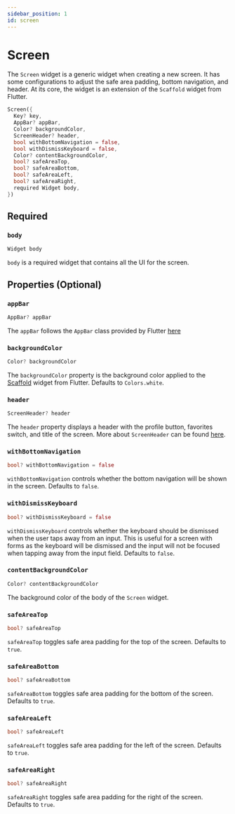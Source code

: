 ```yaml
---
sidebar_position: 1
id: screen
---
```


# Screen

The `Screen` widget is a generic widget when creating a new screen. It has some configurations to adjust the safe area
padding, bottom navigation, and header. At its core, the widget is an extension of the `Scaffold` widget from Flutter.
```dart
Screen({
  Key? key,
  AppBar? appBar,
  Color? backgroundColor,
  ScreenHeader? header,
  bool withBottomNavigation = false,
  bool withDismissKeyboard = false,
  Color? contentBackgroundColor,
  bool? safeAreaTop,
  bool? safeAreaBottom,
  bool? safeAreaLeft,
  bool? safeAreaRight,
  required Widget body,
})
```

## Required

### `body`

```dart
Widget body
```

`body` is a required widget that contains all the UI for the screen.

## Properties (Optional)

### `appBar`

```dart
AppBar? appBar
```

The `appBar` follows the `AppBar` class provided by Flutter 
[here](https://api.flutter.dev/flutter/material/AppBar-class.html)

### `backgroundColor`

```dart
Color? backgroundColor
```

The `backgroundColor` property is the background color applied to the 
[Scaffold](https://api.flutter.dev/flutter/material/Scaffold/backgroundColor.html) widget from Flutter. Defaults to 
`Colors.white`.

### `header`

```dart
ScreenHeader? header
```

The `header` property displays a header with the profile button, favorites switch, and title of the screen. More about
`ScreenHeader` can be found [here](/docs/mobile-app/widgets/screen-header).

### `withBottomNavigation`

```dart
bool? withBottomNavigation = false
```

`withBottomNavigation` controls whether the bottom navigation will be shown in the screen. Defaults to `false`. 

### `withDismissKeyboard`

```dart
bool? withDismissKeyboard = false
```

`withDismissKeyboard` controls whether the keyboard should be dismissed when the user taps away from an input. This is
useful for a screen with forms as the keyboard will be dismissed and the input will not be focused when tapping away
from the input field. Defaults to `false`.

### `contentBackgroundColor`

```dart
Color? contentBackgroundColor
```

The background color of the body of the `Screen` widget.

### `safeAreaTop`

```dart
bool? safeAreaTop
```

`safeAreaTop` toggles safe area padding for the top of the screen. Defaults to `true`.

### `safeAreaBottom`

```dart
bool? safeAreaBottom
```

`safeAreaBottom` toggles safe area padding for the bottom of the screen. Defaults to `true`.

### `safeAreaLeft`

```dart
bool? safeAreaLeft
```

`safeAreaLeft` toggles safe area padding for the left of the screen. Defaults to `true`.

### `safeAreaRight`

```dart
bool? safeAreaRight
```

`safeAreaRight` toggles safe area padding for the right of the screen. Defaults to `true`.


